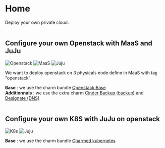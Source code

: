 Home
=========
Deploy your own private cloud.</br></br>

Configure your own Openstack with MaaS and JuJu
----------------
<p align="left">
  <img src="https://res.cloudinary.com/canonical/image/fetch/f_auto,q_auto,fl_sanitize,c_fill,w_100,h_100/https://assets.ubuntu.com/v1/a7916513-picto-openstack.svg" title="Openstack">
  <img src="https://res.cloudinary.com/canonical/image/fetch/f_auto,q_auto,fl_sanitize,w_100,h_100/https://assets.ubuntu.com/v1/0de4fcd5-logo-maas-icon.svg" title="MaaS">
  <img src="https://res.cloudinary.com/canonical/image/fetch/f_auto,q_auto,fl_sanitize,w_100,h_100/https://assets.ubuntu.com/v1/60bd6cf1-picto-juju.svg" title="Juju">
</p>

We want to deploy openstack on 3 physicals node define in MaaS with tag "openstack".

<b>Base</b> : we use the charm bundle <a href="https://jaas.ai/openstack-base" target="_blank" title="Openstack Base">Openstack Base</a></br>
<b>Additionnals</b> : we use the extra charm <a href="https://jaas.ai/cinder-backup" target="_blank" title="Cinder Backup">Cinder Backup (backup)</a> and <a href="https://jaas.ai/designate" target="_blank" title="Designate">Designate (DNS)</a></br></br>

Configure your own K8S with JuJu on openstack
----------------
<p align="left">
  <img src="https://res.cloudinary.com/canonical/image/fetch/f_auto,q_auto,fl_sanitize,c_fill,w_100,h_100/https://api.charmhub.io/api/v1/media/download/charm_935X4QPzHo77UEMt4pFVEppOBLdhm43M_icon__075ac8b5bd314f704c7f950d81bb5c1459578925797e6e8a445516804a4f381a.png" title="K8s">
  <img src="https://res.cloudinary.com/canonical/image/fetch/f_auto,q_auto,fl_sanitize,w_100,h_100/https://assets.ubuntu.com/v1/60bd6cf1-picto-juju.svg" title="Juju">
</p>

<b>Base</b> : we use the charm bundle <a href="https://jaas.ai/charmed-kubernetes/bundle" target="_blank" title="charmed kubernetes">Charmed kubernetes</a></br>

